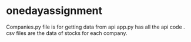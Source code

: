 # onedayassignment

Companies.py file is for getting data from api 
app.py has all the api code .
csv files are the data of stocks for each company.
